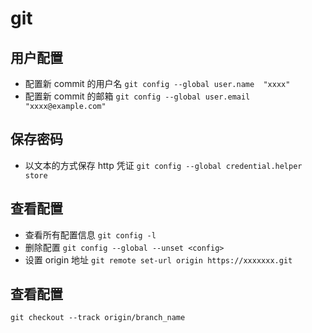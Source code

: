 # git

## 用户配置

- 配置新 commit 的用户名
  `git config --global user.name  "xxxx"`
- 配置新 commit 的邮箱
  `git config --global user.email "xxxx@example.com"`

## 保存密码

- 以文本的方式保存 http 凭证
  `git config --global credential.helper store`

## 查看配置

- 查看所有配置信息
  `git config -l`
- 删除配置
  `git config --global --unset <config>`
- 设置 origin 地址
  `git remote set-url origin https://xxxxxxx.git`

## 查看配置

  `git checkout --track origin/branch_name`

